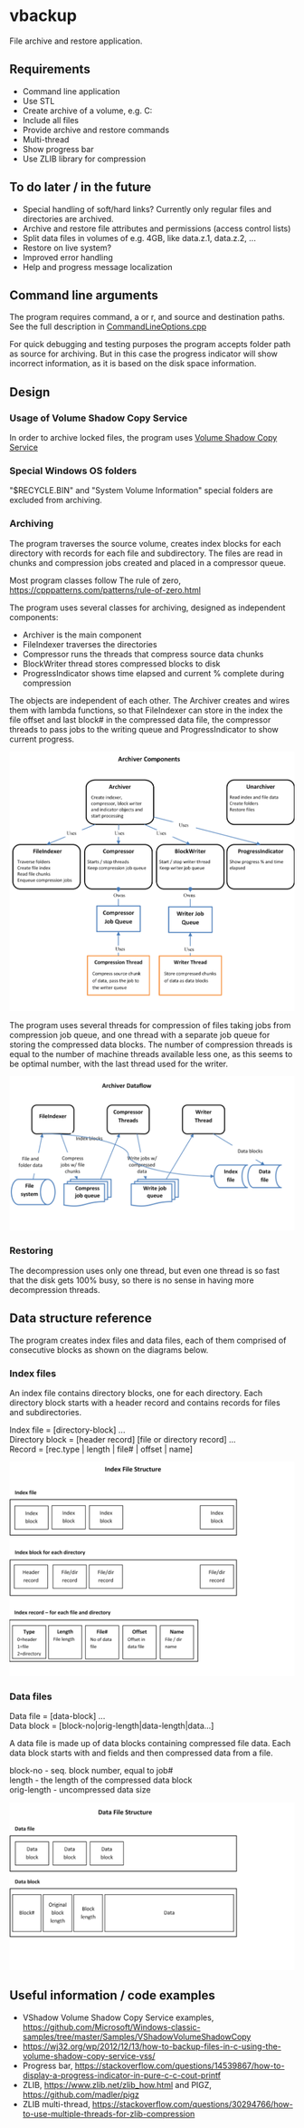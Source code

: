 # vbackup
File archive and restore application.

## Requirements
* Command line application
* Use STL
* Create archive of a volume, e.g. C:
* Include all files
* Provide archive and restore commands
* Multi-thread
* Show progress bar
* Use ZLIB library for compression

## To do later / in the future
* Special handling of soft/hard links? Currently only regular files and directories are archived.
* Archive and restore file attributes and permissions (access control lists)
* Split data files in volumes of e.g. 4GB, like data.z.1, data.z.2, ...
* Restore on live system?
* Improved error handling
* Help and progress message localization

## Command line arguments
The program requires command, a or r, and source and destination paths.
See the full description in [CommandLineOptions.cpp](./src/CommandLineOptions.cpp)

For quick debugging and testing purposes the program accepts folder path as 
source for archiving. But in this case the progress indicator will show incorrect 
information, as it is based on the disk space information.

## Design

### Usage of Volume Shadow Copy Service

In order to archive locked files, the program uses
[Volume Shadow Copy Service](https://docs.microsoft.com/en-us/windows/desktop/vss/volume-shadow-copy-service-portal)

### Special Windows OS folders

 "$RECYCLE.BIN" and "System Volume Information" special folders are excluded from archiving.

### Archiving

The program traverses the source volume, creates index blocks for each directory 
with records for each file and subdirectory. The files are read in chunks and 
compression jobs created and placed in a compressor queue.

Most program classes follow The rule of zero, https://cpppatterns.com/patterns/rule-of-zero.html

The program uses several classes for archiving, designed as independent components:
* Archiver is the main component
* FileIndexer traverses the directories
* Compressor runs the threads that compress source data chunks
* BlockWriter thread stores compressed blocks to disk
* ProgressIndicator shows time elapsed and current % complete during compression

The objects are independent of each other. The Archiver creates and wires them
with lambda functions, so that FileIndexer can store in the index the file 
offset and last block# in the compressed data file, the compressor threads to
pass jobs to the writing queue and ProgressIndicator to show current progress.

![Components](./docs/component-diagram.png)

The program uses several threads for compression of files taking jobs from compression 
job queue, and one thread with a separate job queue for storing the compressed data blocks. 
The number of compression threads is equal to the number of machine threads available 
less one, as this seems to be optimal number, with the last thread used for the writer.

![Data flow](./docs/dataflow-diagram.png)

### Restoring

The decompression uses only one thread, but even one thread is so fast that the disk 
gets 100% busy, so there is no sense in having more decompression threads.

## Data structure reference
The program creates index files and data files, each of them comprised of consecutive blocks
as shown on the diagrams below.

### Index files
An index file contains directory blocks, one for each directory. Each directory block 
starts with a header record and contains records for files and subdirectories.

Index file = [directory-block] ...  
Directory block = [header record] [file or directory record] ...  
Record = [rec.type | length | file# | offset | name]

![Index file](./docs/index-file-structure.png)

### Data files

Data file = [data-block] ...  
Data block = [block-no|orig-length|data-length|data...]  

A data file is made up of data blocks containing compressed file data. Each data block 
starts with <block-no> and <data-length> fields and then compressed data from a file.  
  
block-no - seq. block number, equal to job#  
length - the length of the compressed data block  
orig-length - uncompressed data size  

![Data file](./docs/data-file-structure.png)

## Useful information / code examples

* VShadow Volume Shadow Copy Service examples, https://github.com/Microsoft/Windows-classic-samples/tree/master/Samples/VShadowVolumeShadowCopy
* https://wj32.org/wp/2012/12/13/how-to-backup-files-in-c-using-the-volume-shadow-copy-service-vss/
* Progress bar, https://stackoverflow.com/questions/14539867/how-to-display-a-progress-indicator-in-pure-c-c-cout-printf
* ZLIB, https://www.zlib.net/zlib_how.html and PIGZ, https://github.com/madler/pigz
* ZLIB multi-thread, https://stackoverflow.com/questions/30294766/how-to-use-multiple-threads-for-zlib-compression

